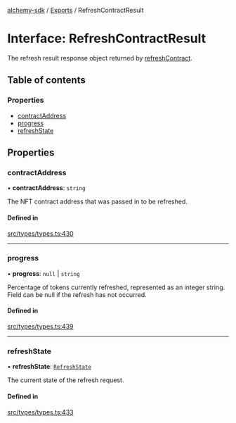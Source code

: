[alchemy-sdk](../README.md) / [Exports](../modules.md) / RefreshContractResult

# Interface: RefreshContractResult

The refresh result response object returned by [refreshContract](../classes/NftNamespace.md#refreshcontract).

## Table of contents

### Properties

- [contractAddress](RefreshContractResult.md#contractaddress)
- [progress](RefreshContractResult.md#progress)
- [refreshState](RefreshContractResult.md#refreshstate)

## Properties

### contractAddress

• **contractAddress**: `string`

The NFT contract address that was passed in to be refreshed.

#### Defined in

[src/types/types.ts:430](https://github.com/alchemyplatform/alchemy-sdk-js/blob/fd39d10/src/types/types.ts#L430)

___

### progress

• **progress**: ``null`` \| `string`

Percentage of tokens currently refreshed, represented as an integer string.
Field can be null if the refresh has not occurred.

#### Defined in

[src/types/types.ts:439](https://github.com/alchemyplatform/alchemy-sdk-js/blob/fd39d10/src/types/types.ts#L439)

___

### refreshState

• **refreshState**: [`RefreshState`](../enums/RefreshState.md)

The current state of the refresh request.

#### Defined in

[src/types/types.ts:433](https://github.com/alchemyplatform/alchemy-sdk-js/blob/fd39d10/src/types/types.ts#L433)
